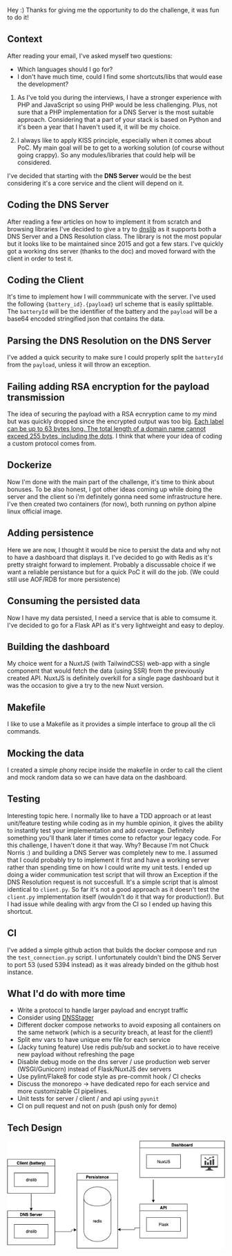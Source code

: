 Hey :)
Thanks for giving me the opportunity to do the challenge, it was fun to do it! 

## Context

After reading your email, I've asked myself two questions: 
- Which languages should I go for?
- I don't have much time, could I find some shortcuts/libs that would ease the development?

1) As I've told you during the interviews, I have a stronger experience with PHP and JavaScript so using PHP would be less challenging. Plus, not sure that a PHP implementation for a DNS Server is the most suitable approach. Considering that a part of your stack is based on Python and it's been a year that I haven't used it, it will be my choice.

2) I always like to apply KISS principle, especially when it comes about PoC. My main goal will be to get to a working solution (of course without going crappy). So any modules/libraries that could help will be considered.

I've decided that starting with the **DNS Server** would be the best considering it's a core service and the client will depend on it.

## Coding the DNS Server

After reading a few articles on how to implement it from scratch and browsing libraries I've decided to give a try to [dnslib](https://github.com/paulc/dnslib) as it supports both a DNS Server and a DNS Resolution class. The library is not the most popular but it looks like to be maintained since 2015 and got a few stars.
I've quickly got a working dns server (thanks to the doc) and moved forward with the client in order to test it. 

## Coding the Client

It's time to implement how I will commmunicate with the server.
I've used the following `{battery_id}.{payload}` url scheme that is easily splittable.
The `batteryId` will be the identifier of the battery and the `payload` will be a base64 encoded stringified json that contains the data.

## Parsing the DNS Resolution on the DNS Server

I've added a quick security to make sure I could properly split the `batteryId` from the `payload`, unless it will throw an exception.

## Failing adding RSA encryption for the payload transmission
The idea of securing the payload with a RSA ecnryption came to my mind but was quickly dropped since the encrypted output was too big.
[Each label can be up to 63 bytes long. The total length of a domain name cannot exceed 255 bytes, including the dots](https://docs.aws.amazon.com/Route53/latest/DeveloperGuide/DomainNameFormat.html). I think that where your idea of coding a custom protocol comes from.

## Dockerize 

Now I'm done with the main part of the challenge, it's time to think about bonuses. To be also honest, I got other ideas coming up while doing the server and the client so i'm definitely gonna need some infrastructure here.
I've then created two containers (for now), both running on python alpine linux official image.

## Adding persistence

Here we are now, I thought it would be nice to persist the data and why not to have a dashboard that displays it.
I've decided to go with Redis as it's pretty straight forward to implement. Probably a discussable choice if we want a reliable persistance but for a quick PoC it will do the job.
(We could still use AOF/RDB for more persistence)

## Consuming the persisted data

Now I have my data persisted, I need a service that is able to comsume it.
I've decided to go for a Flask API as it's very lightweight and easy to deploy.


## Building the dashboard

My choice went for a NuxtJS (with TailwindCSS) web-app with a single component that would fetch the data (using SSR) from the previously created API.
NuxtJS is definitely overkill for a single page dashboard but it was the occasion to give a try to the new Nuxt version.

## Makefile

I like to use a Makefile as it provides a simple interface to group all the cli commands.

## Mocking the data

I created a simple phony recipe inside the makefile in order to call the client and mock random data so we can have data on the dashboard.

## Testing

Interesting topic here. 
I normally like to have a TDD approach or at least unit/feature testing while coding as in my humble opinion, it gives the ability to instantly test your implementation and add coverage. Definitely something you'll thank later if times come to refactor your legacy code.
For this challenge, I haven't done it that way. Why? Because I'm not Chuck Norris :) and building a DNS Server was completely new to me. I assumed that I could probably try to implement it first and have a working server rather than spending time on how I could write my unit tests.
I ended up doing a wider communication test script that will throw an Exception if the DNS Resolution request is not succesfull. It's a simple script that is almost identical to `client.py`. So far it's not a good approach as it doesn't test the `client.py` implementation itself (wouldn't do it that way for production!). But I had issue while dealing with argv from the CI so I ended up having this shortcut.

## CI

I've added a simple github action that builds the docker compose and run the `test_connection.py` script.
I unfortunately couldn't bind the DNS Server to port 53 (used 5394 instead) as it was already binded on the github host instance.


## What I'd do with more time

- Write a protocol to handle larger payload and encrypt traffic
- Consider using [DNSStager](https://github.com/mhaskar/DNSStager) 
- Different docker compose networks to avoid exposing all containers on the same network (which is a security breach, at least for the client!)
- Split env vars to have unique env file for each service
- (Jacky tuning feature) Use redis pub/sub and socket.io to have receive new payload without refreshing the page
- Disable debug mode on the dns server / use production web server (WSGI/Gunicorn) instead of Flask/NuxtJS dev servers
- Use pylint/Flake8 for code style as pre-commit hook / CI checks
- Discuss the monorepo -> have dedicated repo for each service and more customizable CI pipelines.
- Unit tests for server / client / and api using `pyunit`
- CI on pull request and not on push (push only for demo)

## Tech Design

[![Gouach Challenge][tech-screenshot]](https://gouach.com)

[tech-screenshot]: tech-design.png



